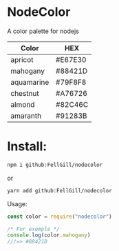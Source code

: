 # NodeColor
A color palette for nodejs

|  Color | HEX  |
| ------------ | ------------ |
|  apricot  |   #E67E30 |
|  mahogany  |   #88421D |
|  aquamarine  |   #79F8F8 |
|  chestnut  |   #A76726 |
|  almond  |  #82C46C |
|  amaranth  |   #91283B |

# Install:

```bash
npm i github:FellGill/nodecolor
```
or
```bash
yarn add github:FellGill/nodecolor
```

Usage:

```javascript
const color = require("nodecolor")

/* For exemple */
console.log(color.mahogany)
///=> #88421D
```
